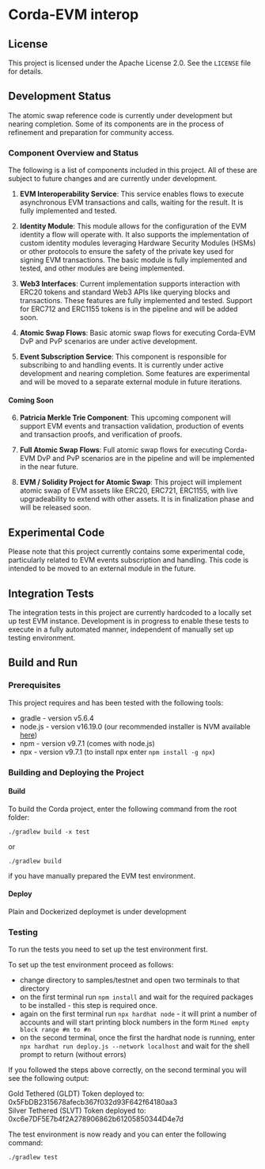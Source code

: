 # Corda-EVM interop

## License

This project is licensed under the Apache License 2.0. See the `LICENSE` file for details.

## Development Status

The atomic swap reference code is currently under development but nearing completion. Some of its components are in the process of refinement and preparation for community access.

### Component Overview and Status

The following is a list of components included in this project. All of these are subject to future changes and are currently under development.

1. **EVM Interoperability Service**: This service enables flows to execute asynchronous EVM transactions and calls, waiting for the result. It is fully implemented and tested. 

2. **Identity Module**: This module allows for the configuration of the EVM identity a flow will operate with. It also supports the implementation of custom identity modules leveraging Hardware Security Modules (HSMs) or other protocols to ensure the safety of the private key used for signing EVM transactions. The basic module is fully implemented and tested, and other modules are being implemented.

3. **Web3 Interfaces**: Current implementation supports interaction with ERC20 tokens and standard Web3 APIs like querying blocks and transactions. These features are fully implemented and tested. Support for ERC712 and ERC1155 tokens is in the pipeline and will be added soon.

4. **Atomic Swap Flows**: Basic atomic swap flows for executing Corda-EVM DvP and PvP scenarios are under active development.

5. **Event Subscription Service**: This component is responsible for subscribing to and handling events. It is currently under active development and nearing completion. Some features are experimental and will be moved to a separate external module in future iterations.

#### Coming Soon

6. **Patricia Merkle Trie Component**: This upcoming component will support EVM events and transaction validation, production of events and transaction proofs, and verification of proofs.

7. **Full Atomic Swap Flows**: Full atomic swap flows for executing Corda-EVM DvP and PvP scenarios are in the pipeline and will be implemented in the near future.

8. **EVM / Solidity Project for Atomic Swap**: This project will implement atomic swap of EVM assets like ERC20, ERC721, ERC1155, with live upgradeability to extend with other assets. It is in finalization phase and will be released soon.

## Experimental Code

Please note that this project currently contains some experimental code, particularly related to EVM events subscription and handling. This code is intended to be moved to an external module in the future.

## Integration Tests

The integration tests in this project are currently hardcoded to a locally set up test EVM instance. Development is in progress to enable these tests to execute in a fully automated manner, independent of manually set up testing environment.

## Build and Run

### Prerequisites

This project requires and has been tested with the following tools:

- gradle - version v5.6.4
- node.js - version v16.19.0 (our recommended installer is NVM available [here](https://github.com/nvm-sh/nvm))
- npm - version v9.7.1 (comes with node.js)
- npx - version v9.7.1 (to install npx enter `npm install -g npx`)


### Building and Deploying the Project

#### Build

To build the Corda project, enter the following command from the root folder:
```
./gradlew build -x test
```
or
```
./gradlew build 
```
if you have manually prepared the EVM test environment.

#### Deploy

Plain and Dockerized deploymet is under development

### Testing

To run the tests you need to set up the test environment first.

To set up the test environment proceed as follows:
- change directory to samples/testnet and open two terminals to that directory
- on the first terminal run `npm install` and wait for the required packages to be installed - this step is required once.
- again on the first terminal run `npx hardhat node` - it will print a number of accounts and will start printing block numbers in the form `Mined empty block range #m to #n`
- on the second terminal, once the first the hardhat node is running, enter `npx hardhat run deploy.js --network localhost` and wait for the shell prompt to return (without errors)

If you followed the steps above correctly, on the second terminal you will see the following output:

Gold Tethered (GLDT) Token deployed to: 0x5FbDB2315678afecb367f032d93F642f64180aa3</br>
Silver Tethered (SLVT) Token deployed to: 0xc6e7DF5E7b4f2A278906862b61205850344D4e7d</br>


The test environment is now ready and you can enter the following command:

```
./gradlew test 
```
